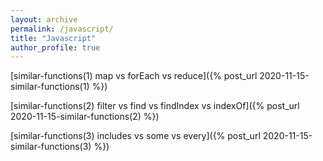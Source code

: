 ```yaml
---
layout: archive
permalink: /javascript/
title: "Javascript"
author_profile: true
---
```


[similar-functions(1) map vs forEach vs reduce]({% post_url 2020-11-15-similar-functions(1) %})

[similar-functions(2) filter vs find vs findIndex vs indexOf]({% post_url 2020-11-15-similar-functions(2) %})

[similar-functions(3) includes vs some vs every]({% post_url 2020-11-15-similar-functions(3) %})
